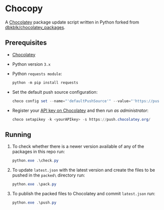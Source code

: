 # Chocopy

A [Chocolatey](https://chocolatey.org/) package update script written in Python forked from [dbkblk/chocolatey_packages](https://github.com/dbkblk/chocolatey_packages).
## Prerequisites

- [Chocolatey](https://chocolatey.org/install)
 
- Python version `3.x`

- Python `requests module`:

   ```powershell
   python -m pip install requests
   ```

- Set the default push source configuration:

   ```powershell
   choco config set --name="'defaultPushSource'" --value="'https://push.chocolatey.org/'"
   ```

- Register your [API key on Chocolatey](https://chocolatey.org/account) and then _run as administrator_:

   ```powershell
   choco setapikey -k <yourAPIkey> -s https://push.chocolatey.org/
   ```

## Running

1. To check whether there is a newer version available of any of the packages in this repo run:

   ```powershell
   python.exe .\check.py
   ```

1. To update `latest.json` with the latest version and create the files to be pushed in the `packed\` directory run:

   ```powershell
   python.exe .\pack.py
   ```

1. To publish the packed files to Chocolatey and commit `latest.json` run:

   ```powershell
   python.exe .\push.py
   ```
